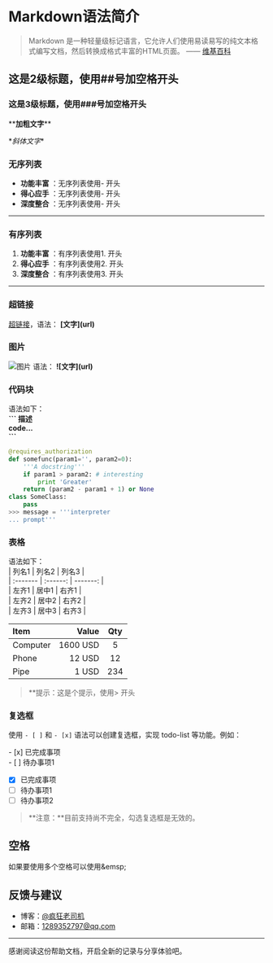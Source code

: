 # Markdown语法简介
> Markdown 是一种轻量级标记语言，它允许人们使用易读易写的纯文本格式编写文档，然后转换成格式丰富的HTML页面。    —— [维基百科](https://zh.wikipedia.org/wiki/Markdown)
  
## 这是2级标题，使用##号加空格开头
### 这是3级标题，使用###号加空格开头

\*\***加粗文字**\*\*

\**斜体文字*\*

### 无序列表
- **功能丰富** ：无序列表使用- 开头
- **得心应手** ：无序列表使用- 开头
- **深度整合** ：无序列表使用- 开头

-------------------

### 有序列表
 1. **功能丰富** ：有序列表使用1. 开头
 2. **得心应手** ：有序列表使用2. 开头
 3. **深度整合** ：有序列表使用3. 开头

-------------------

### 超链接
[超链接](https://github.com/mayer2014)，语法： **\[文字\]\(url\)**

### 图片
![图片](http://cdn.fuzeuser.com/fuzeshequ/feed/201606/576ba85566ff8.jpg)  语法： **!\[文字\]\(url\)**
### 代码块
语法如下：  
**\`\`\` 描述**  
**code...**  
**\`\`\`**  
``` python
@requires_authorization
def somefunc(param1='', param2=0):
    '''A docstring'''
    if param1 > param2: # interesting
        print 'Greater'
    return (param2 - param1 + 1) or None
class SomeClass:
    pass
>>> message = '''interpreter
... prompt'''
```
### 表格
语法如下：  
\| 列名1 | 列名2 | 列名3 |  
| :------- | :------: | -------: |  
| 左齐1 | 居中1 | 右齐1 |  
| 左齐2 | 居中2 | 右齐2 |  
| 左齐3 | 居中3 | 右齐3 | 
  
| Item      |    Value | Qty  |
| :-------- | --------:| :--: |
| Computer  | 1600 USD |  5   |
| Phone     |   12 USD |  12  |
| Pipe      |    1 USD | 234  |

> **提示：这是个提示，使用\> 开头

### 复选框

使用 `- [ ]` 和 `- [x]` 语法可以创建复选框，实现 todo-list 等功能。例如：

\- [x] 已完成事项  
\- [ ] 待办事项1  
- [x] 已完成事项
- [ ] 待办事项1
- [ ] 待办事项2

> **注意：**目前支持尚不完全，勾选复选框是无效的。
  
## 空格
如果要使用多个空格可以使用\&emsp;
## 反馈与建议
- 博客：[@疯狂老司机](http://blog.csdn.net/wuxing26jiayou "CSDN博客")
- 邮箱：<1289352797@qq.com>

---------
感谢阅读这份帮助文档，开启全新的记录与分享体验吧。
